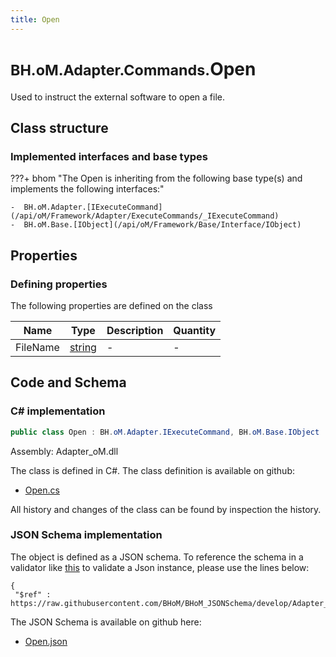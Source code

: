```yaml
---
title: Open
---
```


# <small>BH.oM.Adapter.Commands.</small>**Open**

Used to instruct the external software to open a file.

## Class structure

### Implemented interfaces and base types

???+ bhom "The Open is inheriting from the following base type(s) and implements the following interfaces:"

    -  BH.oM.Adapter.[IExecuteCommand](/api/oM/Framework/Adapter/ExecuteCommands/_IExecuteCommand)
    -  BH.oM.Base.[IObject](/api/oM/Framework/Base/Interface/IObject)


## Properties



### Defining properties

The following properties are defined on the class

| Name             | Type             | Description      | Quantity         |
|------------------|------------------|------------------|------------------|
| FileName | [string](https://learn.microsoft.com/en-us/dotnet/api/System.String?view=netstandard-2.0) | - | - |


## Code and Schema

### C# implementation

``` C# title="C#"
public class Open : BH.oM.Adapter.IExecuteCommand, BH.oM.Base.IObject
```

Assembly: Adapter_oM.dll

The class is defined in C#. The class definition is available on github:

- [Open.cs](https://github.com/BHoM/BHoM_Adapter/blob/develop/Adapter_oM/ExecuteCommands\Open.cs)

All history and changes of the class can be found by inspection the history.
### JSON Schema implementation

The object is defined as a JSON schema. To reference the schema in a validator like [this](https://www.jsonschemavalidator.net/) to validate a Json instance, please use the lines below:

``` { .json .copy .select } title="JSON Schema"
{
 "$ref" : https://raw.githubusercontent.com/BHoM/BHoM_JSONSchema/develop/Adapter_oM/Commands/Open.json}
```

The JSON Schema is available on github here:

- [Open.json](https://github.com/BHoM/BHoM_JSONSchema/blob/develop/Adapter_oM/Commands/Open.json)
